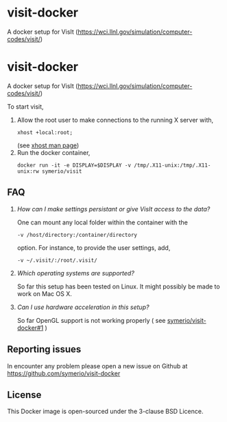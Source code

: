 # visit-docker

A docker setup for VisIt (https://wci.llnl.gov/simulation/computer-codes/visit/)


# visit-docker

A docker setup for VisIt (https://wci.llnl.gov/simulation/computer-codes/visit/)


To start visit,

 1. Allow the root user to make connections to the running X server with,
    ```
    xhost +local:root;
    ```
    (see [xhost man page](http://manpages.ubuntu.com/manpages/zesty/en/man1/xhost.1.html))
 2. Run the docker container,
    ```
    docker run -it -e DISPLAY=$DISPLAY -v /tmp/.X11-unix:/tmp/.X11-unix:rw symerio/visit
    ```

## FAQ

1. *How can I make settings persistant or give VisIt access to the data?*
  
   One can mount any local folder within the container with the
   ```
   -v /host/directory:/container/directory
   ```
   option. For instance, to provide the user settings, add,
   ```
   -v ~/.visit/:/root/.visit/
   ```
 2. *Which operating systems are supported?*
    
    So far this setup has been tested on Linux. It might possibly be made to work on Mac OS X.  

 3. *Can I use hardware acceleration in this setup?*

    So far OpenGL support is not working properly ( see  [symerio/visit-docker#1](https://github.com/symerio/visit-docker/issues/1) )

## Reporting issues

In encounter any problem please open a new issue on Github at https://github.com/symerio/visit-docker


## License

This Docker image is open-sourced under the 3-clause BSD Licence.
